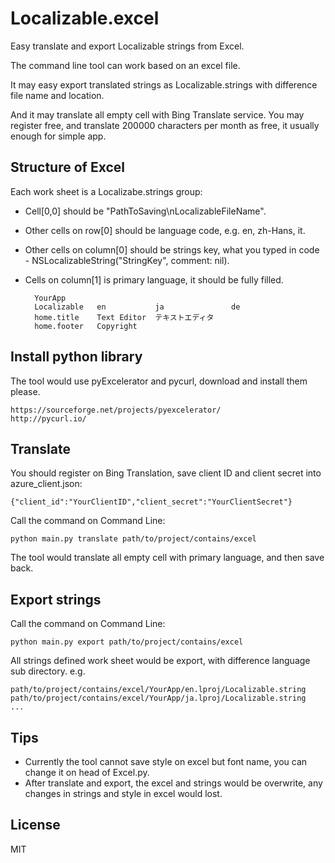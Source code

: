 # Localizable.excel
Easy translate and export Localizable strings from Excel.

The command line tool can work based on an excel file.

It may easy export translated strings as Localizable.strings with difference file name and location.

And it may translate all empty cell with Bing Translate service. You may register free, and translate 200000 characters per month as free, it usually enough for simple app.

## Structure of Excel
Each work sheet is a Localizabe.strings group:

* Cell[0,0] should be "PathToSaving\nLocalizableFileName".
* Other cells on row[0] should be language code, e.g. en, zh-Hans, it.
* Other cells on column[0] should be strings key, what you typed in code - NSLocalizableString("StringKey", comment: nil).
* Cells on column[1] is primary language, it should be fully filled.

		YourApp
		Localizable   en           ja               de
		home.title    Text Editor  テキストエディタ
		home.footer   Copyright

## Install python library
The tool would use pyExcelerator and pycurl, download and install them please.

	https://sourceforge.net/projects/pyexcelerator/
	http://pycurl.io/

## Translate
You should register on Bing Translation, save client ID and client secret into azure_client.json:

	{"client_id":"YourClientID","client_secret":"YourClientSecret"}
Call the command on Command Line:

	python main.py translate path/to/project/contains/excel
The tool would translate all empty cell with primary language, and then save back.

## Export strings
Call the command on Command Line:

	python main.py export path/to/project/contains/excel
All strings defined work sheet would be export, with difference language sub directory. e.g.

	path/to/project/contains/excel/YourApp/en.lproj/Localizable.string
	path/to/project/contains/excel/YourApp/ja.lproj/Localizable.string
	...

## Tips
* Currently the tool cannot save style on excel but font name, you can change it on head of Excel.py.
* After translate and export, the excel and strings would be overwrite, any changes in strings and style in excel would lost.

## License
MIT

